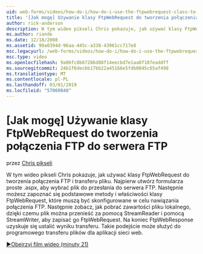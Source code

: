 ```yaml
---
uid: web-forms/videos/how-do-i/how-do-i-use-the-ftpwebrequest-class-to-create-an-ftp-connection-to-a-ftp-server
title: '[Jak mogę] Używanie klasy FtpWebRequest do tworzenia połączenia FTP z serwerem FTP | Dokumentacja firmy Microsoft'
author: rick-anderson
description: W tym wideo pikseli Chris pokazuje, jak używać klasy FtpWebRequest do tworzenia połączenia FTP i transferu pliku. Najpierw utwórz .aspx prosty formularz do ybierz...
ms.author: riande
ms.date: 12/18/2008
ms.assetid: 99a0394d-96aa-445c-a338-43961cc717e8
msc.legacyurl: /web-forms/videos/how-do-i/how-do-i-use-the-ftpwebrequest-class-to-create-an-ftp-connection-to-a-ftp-server
msc.type: video
ms.openlocfilehash: 9a06fc8b67286d88f14eecbd7e1aa8f107eaddff
ms.sourcegitcommit: 24b1f6decbb17bb22a45166e5fdb0845c65af498
ms.translationtype: MT
ms.contentlocale: pl-PL
ms.lasthandoff: 03/01/2019
ms.locfileid: "57069848"
---
```

<a name="how-do-i-use-the-ftpwebrequest-class-to-create-an-ftp-connection-to-a-ftp-server"></a>[Jak mogę] Używanie klasy FtpWebRequest do tworzenia połączenia FTP do serwera FTP
====================
przez [Chris pikseli](https://twitter.com/chrispels)

W tym wideo pikseli Chris pokazuje, jak używać klasy FtpWebRequest do tworzenia połączenia FTP i transferu pliku. Najpierw utwórz formularza proste .aspx, aby wybrać plik do przesłania do serwera FTP. Następnie możesz zapoznać się podstawowe metody i właściwości klasy FtpWebRequest, które muszą być skonfigurowane w celu nawiązania połączenia FTP. Następnie zobacz, jak pobrać zawartości pliku lokalnego, dzięki czemu plik można przenieść za pomocą StreamReader i pomocą StreamWriter, aby zapisać go FtpWebRequest. Na koniec FtpWebResponse uzyskuje się ustalić wyniku transferu. Takie podejście może służyć do programowego transferu plików dla aplikacji sieci web.

[&#9654;Obejrzyj film wideo (minuty 21)](https://channel9.msdn.com/Blogs/ASP-NET-Site-Videos/how-do-i-use-the-ftpwebrequest-class-to-create-an-ftp-connection-to-a-ftp-server)
